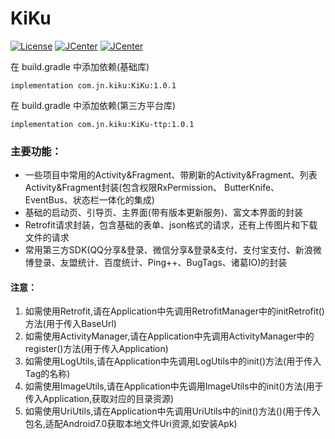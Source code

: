 # KiKu
[![License](https://img.shields.io/badge/License%20-Apache%202-337ab7.svg)](https://www.apache.org/licenses/LICENSE-2.0)
[![JCenter](https://img.shields.io/badge/%20JCenter%20-1.0.1-5bc0de.svg)](https://bintray.com/jerrneon/maven/Kiku/_latestVersion)
[![JCenter](https://img.shields.io/badge/%20JCenter%20-1.0.1-5bc0de.svg)](https://bintray.com/jerrneon/maven/Kiku-ttp/_latestVersion)

在 build.gradle 中添加依赖(基础库)

    implementation com.jn.kiku:KiKu:1.0.1
    
在 build.gradle 中添加依赖(第三方平台库)

    implementation com.jn.kiku:KiKu-ttp:1.0.1

### 主要功能：
* 一些项目中常用的Activity&Fragment、带刷新的Activity&Fragment、列表Activity&Fragment封装(包含权限RxPermission、
  ButterKnife、EventBus、状态栏一体化的集成)
* 基础的启动页、引导页、主界面(带有版本更新服务)、富文本界面的封装
* Retrofit请求封装，包含基础的表单、json格式的请求，还有上传图片和下载文件的请求
* 常用第三方SDK(QQ分享&登录、微信分享&登录&支付、支付宝支付、新浪微博登录、友盟统计、百度统计、Ping++、BugTags、诸葛IO)的封装

#### 注意：
1. 如需使用Retrofit,请在Application中先调用RetrofitManager中的initRetrofit()方法(用于传入BaseUrl)
2. 如需使用ActivityManager,请在Application中先调用ActivityManager中的register()方法(用于传入Application)
3. 如需使用LogUtils,请在Application中先调用LogUtils中的init()方法(用于传入Tag的名称)
4. 如需使用ImageUtils,请在Application中先调用ImageUtils中的init()方法(用于传入Application,获取对应的目录资源)
5. 如需使用UriUtils,请在Application中先调用UriUtils中的init()方法()(用于传入包名,适配Android7.0获取本地文件Uri资源,如安装Apk)


